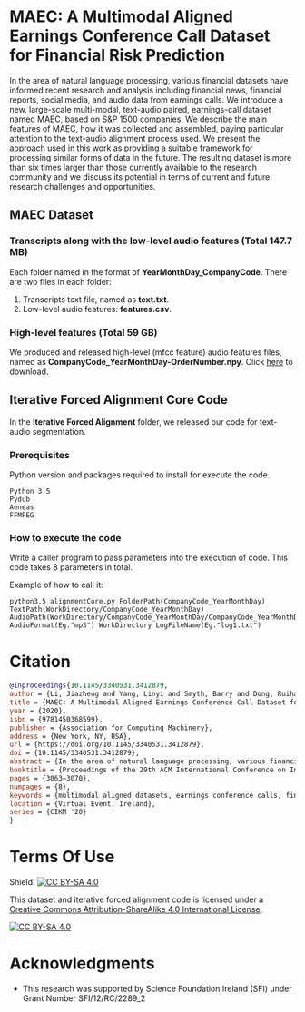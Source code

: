 # MAEC: A Multimodal Aligned Earnings Conference Call Dataset for Financial Risk Prediction

In the area of natural language processing, various financial datasets have informed recent research and analysis including financial news, financial reports, social media, and audio data from earnings calls. We introduce a new, large-scale multi-modal, text-audio paired, earnings-call dataset named MAEC, based on S&P 1500 companies. We describe the main features of MAEC, how it was collected and assembled, paying particular attention to the text-audio alignment process used. We present the approach used in this work as providing a suitable framework for processing similar forms of data in the future.  The resulting dataset is more than six times larger than those currently available to the research community and we discuss its potential in terms of current and future research challenges and opportunities.

## MAEC Dataset

### Transcripts along with the low-level audio features (Total 147.7 MB)

Each folder named in the format of **YearMonthDay_CompanyCode**. There are two files in each folder:
1. Transcripts text file, named as **text.txt**.
2. Low-level audio features: **features.csv**.

### High-level features (Total 59 GB)

We produced and released high-level (mfcc feature) audio features files, named as **CompanyCode_YearMonthDay-OrderNumber.npy**. Click [here](https://drive.google.com/file/d/1yXLv1r5n35s4Nf7kvP96RSPLKyR-ZeUT/view?usp=sharing) to download.


## Iterative Forced Alignment Core Code

In the **Iterative Forced Alignment** folder, we released our code for text-audio segmentation. 

### Prerequisites

Python version and packages required to install for execute the code.

```
Python 3.5
Pydub
Aeneas
FFMPEG
```

### How to execute the code

Write a caller program to pass parameters into the execution of code. This code takes 8 parameters in total.

Example of how to call it:

```
python3.5 alignmentCore.py FolderPath(CompanyCode_YearMonthDay) TextPath(WorkDirectory/CompanyCode_YearMonthDay) AudioPath(WorkDirectory/CompanyCode_YearMonthDay/CompanyCode_YearMonthDay) AudioFormat(Eg."mp3") WorkDirectory LogFileName(Eg."log1.txt")
```

# Citation

```bibtex
@inproceedings{10.1145/3340531.3412879,
author = {Li, Jiazheng and Yang, Linyi and Smyth, Barry and Dong, Ruihai},
title = {MAEC: A Multimodal Aligned Earnings Conference Call Dataset for Financial Risk Prediction},
year = {2020},
isbn = {9781450368599},
publisher = {Association for Computing Machinery},
address = {New York, NY, USA},
url = {https://doi.org/10.1145/3340531.3412879},
doi = {10.1145/3340531.3412879},
abstract = {In the area of natural language processing, various financial datasets have informed recent research and analysis including financial news, financial reports, social media, and audio data from earnings calls. We introduce a new, large-scale multi-modal, text-audio paired, earnings-call dataset named MAEC, based on S&amp;P 1500 companies. We describe the main features of MAEC, how it was collected and assembled, paying particular attention to the text-audio alignment process used. We present the approach used in this work as providing a suitable framework for processing similar forms of data in the future. The resulting dataset is more than six times larger than those currently available to the research community and we discuss its potential in terms of current and future research challenges and opportunities. All resources of this work are available at https://github.com/Earnings-Call-Dataset/},
booktitle = {Proceedings of the 29th ACM International Conference on Information &amp; Knowledge Management},
pages = {3063–3070},
numpages = {8},
keywords = {multimodal aligned datasets, earnings conference calls, financial risk prediction},
location = {Virtual Event, Ireland},
series = {CIKM '20}
}
```


# Terms Of Use

Shield: [![CC BY-SA 4.0][cc-by-sa-shield]][cc-by-sa]

This dataset and iterative forced alignment code is licensed under a
[Creative Commons Attribution-ShareAlike 4.0 International License][cc-by-sa].

[![CC BY-SA 4.0][cc-by-sa-image]][cc-by-sa]

[cc-by-sa]: http://creativecommons.org/licenses/by-sa/4.0/
[cc-by-sa-image]: https://licensebuttons.net/l/by-sa/4.0/88x31.png
[cc-by-sa-shield]: https://img.shields.io/badge/License-CC%20BY--SA%204.0-lightgrey.svg

# Acknowledgments

* This research was supported by Science Foundation Ireland (SFI) under Grant Number SFI/12/RC/2289_2
